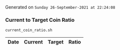 Generated on `Sunday 26-September-2021 at 22:24:08`

### Current to Target Coin Ratio
`current_coin_ratio.sh`

Date|Current|Target|Ratio
---|---|---|---
